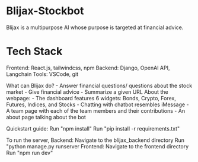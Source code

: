 # Blijax-Stockbot

Blijax is a multipurpose AI whose purpose is targeted at financial advice.

# Tech Stack

Frontend: React.js, tailwindcss, npm
Backend: Django, OpenAI API, Langchain
Tools: VSCode, git

What can Blijax do?
    - Answer financial questions/ questions about the stock market
    - Give financial advice
    - Summarize a given URL
About the webpage:
    - The dashboard features 6 widgets: Bonds, Crypto, Forex, Futures, Indices, and Stocks
    - Chatting with chatbot resembles iMessage
    - A team page with each of the team members and their contributions
    - An about page talking about the bot

Quickstart guide:
Run "npm install"
Run "pip install -r requirements.txt"
    
To run the server,
    Backend:
        Navigate to the blijax_backend directory
        Run "python manage.py runserver
    Frontend:
        Navigate to the frontend directory
        Run "npm run dev"

